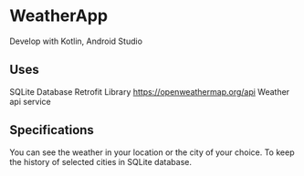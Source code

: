 # WeatherApp
Develop with Kotlin, Android Studio

Uses
---------------
SQLite Database
Retrofit Library
https://openweathermap.org/api Weather api service

Specifications
----------------
You can see the weather in your location or the city of your choice.
To keep the history of selected cities in SQLite database.
